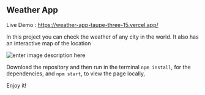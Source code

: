 ﻿## Weather App
Live Demo : https://weather-app-taupe-three-15.vercel.app/
 
In this project you can check the weather of any city in the world. It also has an interactive map of the location

![enter image description here](https://github.com/EduHz/Weather-app/blob/master/readme%20image/image1.png?raw=true)

Download the repository and then run in the terminal `npm install`, for the dependencies, and `npm start`, to view the page locally,

Enjoy it!
